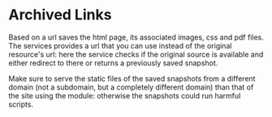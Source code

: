 # Archived Links



Based on a url saves the html page, its associated images, css and pdf files. The services provides a url that you can use instead of the original resource's url: here the service checks if the original source is available and either redirect to there or returns a previously saved snapshot.

Make sure to serve the static files of the saved snapshots from a different domain (not a subdomain, but a completely different domain) than that of the site using the module: otherwise the snapshots could run harmful scripts.